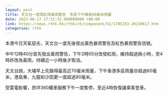 ```yaml
---
layout: post
title: 天文台一度發紅雨黃雨警告　多區下午錄逾60毫米雨量
date: 2023-06-17 17:51:32.000000000 +08:00
link: https://news.rthk.hk/rthk/ch/component/k2/1705253-20230617.htm
categories: rthk
---
```


本港今日天氣惡劣，天文台一度先後發出黃色暴雨警告及紅色暴雨警告信號。

中午12時40分首先發出黃雨警告，下午2時05分改發紅雨，維持超過兩小時，至4時許改為黃雨，持續近一小時後才取消。

天文台說，大埔早上先錄得最高近70毫米雨量，下午香港多區雨量亦超過60毫米，港島東、九龍和沙田更一度超過90毫米。

受雷電影響，昂坪360纜車服務下午一度暫停，至近4時恢復讓乘客登車。
